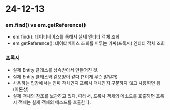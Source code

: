 # 24-12-13

###  em.find() vs em.getReference()
- em.find(): 데이터베이스를 통해서 실제 엔티티 객체 조회
- em.getReference(): 데이터베이스 조회를 미루는 가짜(프록시) 엔티티 객체 조회

### 프록시
- 실제 Entity 클래스를 상속받아서 만들어진 것.
- 실제 Entity 클래스와 겉모양이 같다.(?이게 무슨 말일까)
- 사용하는 입장에서는 진짜 객체인지 프록시 객체인지 구분하지 않고 사용하면 됨 (이론상)
- 실제 객체의 참조를 보관하고 있다. 따라서, 프록시 객체의 메소드를 호출하면 프록시 객체는 실제 객체의 메소드를 호출한다.
